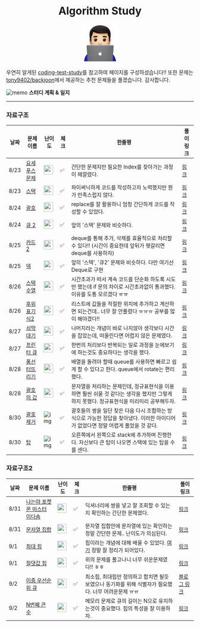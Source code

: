 

<div align="center">
    <h1>
        Algorithm Study
    </h1>
    <img src='logo.png'/ width='20%'>
</div>



우연히 알게된 [coding-test-study](https://github.com/boostcamp-ai-tech-4/coding-test-study)를 참고하여 페이지를 구성하셨습니다!! 또한 문제는 [tony9402/backjoon](https://github.com/tony9402/baekjoon)에서 제공하는 추천 문제들을 풀겠습니다. 감사합니다.



 ![memo](https://github.githubassets.com/images/icons/emoji/unicode/1f4dd.png) **스터디 계획 & 일지**

---

### **자료구조**

| 날짜 | 문제 이름                                             | 난이도                                                       | 체크 | 한줄평                                                       | 풀이링크                                   |
| ---- | ----------------------------------------------------- | ------------------------------------------------------------ | ---- | ------------------------------------------------------------ | ------------------------------------------ |
| 8/23 | [요세푸스 문제](https://www.acmicpc.net/problem/1158) | <img height="25px" width="25px" src="https://static.solved.ac/tier_small/6.svg"/> | ✅    | 간단한 문제지만 필요한 Index를 찾아가는 과정이 헤깔렸다.     | [링크](DataStructure/1158_요세푸스문제.py) |
| 8/23 | [스택](https://www.acmicpc.net/problem/10828)         | <img height="25px" width="25px" src="https://static.solved.ac/tier_small/7.svg"/> | ✅    | 파이써닉하게 코드를 작성하고자 노력했지만 뭔가 만족스럽지 않다. | [링크](DataStructure/10828_스택.py)        |
| 8/24 | [괄호](https://www.acmicpc.net/problem/9012)          | <img height="25px" width="25px" src="https://static.solved.ac/tier_small/7.svg"/> | ✅    | replace를 잘 활용하니 엄청 간단하게 코드를 작성할 수 있었다. | [링크](DataStructure/9012_괄호.py)         |
| 8/24 | [큐 2](https://www.acmicpc.net/problem/18258)         | <img height="25px" width="25px" src="https://static.solved.ac/tier_small/7.svg"/> | ✅    | 앞의 '스택' 문제와 비슷하다.                                 | [링크](DataStructure/18258_큐2.py)         |
| 8/25 | [카드 2](https://www.acmicpc.net/problem/2164)        | <img height="25px" width="25px" src="https://static.solved.ac/tier_small/7.svg"/> | ✅    | deque를 통해 추가, 삭제를 효율적으로 처리할 수 있다!! (시간이 중요한데 앞뒤가 헷갈리면 deque를 사용하자) | [링크](DataStructure/2164_카드2.py)        |
| 8/25 | [덱](https://www.acmicpc.net/problem/10866)           | <img height="25px" width="25px" src="https://static.solved.ac/tier_small/7.svg"/> | ✅    | 앞의 '스택', '큐2' 문제와 비슷하다. 다만 여기선 Deque로 구현 | [링크](DataStructure/10866_덱.py)          |
| 8/26 | [스택 수열](https://www.acmicpc.net/problem/1874)     | <img height="25px" width="25px" src="https://static.solved.ac/tier_small/8.svg"/> | ✅    | 시간초과가 떠서 계속 코드를 단순화 하도록 시도만 했는데 if 문의 차이로 시간초과없이 통과했다. 이유를 도통 모르겠다 ㅠㅠ | [링크](DataStructure/1874_스택수열.py)     |
| 8/26 | [후위 표기식2](https://www.acmicpc.net/problem/1935)  | <img height="25px" width="25px" src="https://static.solved.ac/tier_small/8.svg"/> | ✅    | 리스트에 값들을 적절한 위치에 추가하고 계산하면 되는건데.. 너무 잘 안풀렸다 ㅠㅠㅠ 공부를 많이 해야겠다!! | [링크](DataStructure/1935_후위표기식2.py)  |
| 8/27 | [쇠막대기](https://www.acmicpc.net/problem/10799)     | <img height="25px" width="25px" src="https://static.solved.ac/tier_small/8.svg"/> | ✅    | 나머지라는 개념이 바로 나지않아 생각보다 시간을 잡았는데, 떠올린다면 어렵지 않은 문제였다. | [링크](DataStructure/10799_쇠막대기.py)    |
| 8/27 | [프린터 큐](https://www.acmicpc.net/problem/1966)     | <img height="25px" width="25px" src="https://static.solved.ac/tier_small/8.svg"/> | ✅    | 한번의 처리보다 반복되는 일로 과정을 눈에보기에 하는것도 중요하다는 생각을 했다. | [링크](DataStructure/1966_프린터큐.py)     |
| 8/28 | [풍선 터뜨리기](https://www.acmicpc.net/problem/2346) | <img height="25px" width="25px" src="https://static.solved.ac/tier_small/8.svg"/> | ✅    | 배열을 돌려야 할때 queue를 사용하면 빠르고 쉽게 할 수 있다고 한다. queue에서 rotate는 편리했다. | [링크](DataStructure/2346_풍선터뜨리기.py) |
| 8/28 | [괄호의 값](https://www.acmicpc.net/problem/2504)     | <img height="25px" width="25px" src="https://static.solved.ac/tier_small/9.svg"/> | ✅    | 문자열을 처리하는 문제인데, 정규표현식을 이용하면 훨씬 쉬울 것 같다는 생각을 했지만 그렇게 하지 못했다. 정규표현식을 미리미리 공부해두자. | [링크](DataStructure/2504_괄호의값.py)     |
| 8/30 | [괄호 제거](https://www.acmicpc.net/problem/2800)     | ![img](https://d2gd6pc034wcta.cloudfront.net/tier/11.svg)    | ✅    | 괄호들의 쌍을 일단 찾은 다음 다시 조합하는 방식으로 가능한 정답을 찾아냈다. 이러한 아이디어가 없었다면 정말 어렵게 풀었을 것 같다. | [링크](DataStructure/2800_괄호제거.py)     |
| 8/30 | [탑](https://www.acmicpc.net/problem/2493)            | ![img](https://d2gd6pc034wcta.cloudfront.net/tier/11.svg)    | ✅    | 오른쪽에서 왼쪽으로 stack에 추가하며 진행한다. 자신보다 큰 탑이 나오면 스택에 있는 탑을 수를 센다. | [링크](DataStructure/2493_탑.py)           |

### **자료구조2**

| 날짜 | 문제 이름                                                    | 난이도                                                       | 체크 | 한줄평                                                       | 풀이링크                                                     |
| ---- | ------------------------------------------------------------ | ------------------------------------------------------------ | ---- | ------------------------------------------------------------ | ------------------------------------------------------------ |
| 8/31 | [나는야 포켓몬 마스터 이다솜](https://www.acmicpc.net/problem/1620) | <img height="25px" width="25px" src="https://static.solved.ac/tier_small/7.svg"/> | ✅    | 딕셔너리에 쌍을 넣고 잘 조회할 수 있는지 확인하는 간단한 문제였다. | [링크](DataStructure2/1620_나는야포켓몬마스터이다솜.py)      |
| 8/31 | [문자열 집합](https://www.acmicpc.net/problem/14425)         | <img height="25px" width="25px" src="https://static.solved.ac/tier_small/8.svg"/> | ✅    | 문자열 집합안에 문자열에 있는 확인하는 정말 간단한 문제.. 난이도가 의심된다. | [링크](DataStructure2/14425_문자열집합.py)                   |
| 9/1  | [최대 힙](https://www.acmicpc.net/problem/11279)             | <img height="25px" width="25px" src="https://static.solved.ac/tier_small/9.svg"/> | ✅    | 힙이라는 개념에 대해 배울 수 있었다.  [여기](https://www.daleseo.com/python-heapq/) 정말 잘 정리가 되어있다. | [링크](DataStructure2/11279_최대힙.py)                       |
| 9/1  | [절댓값 힙](https://www.acmicpc.net/problem/11286)           | <img height="25px" width="25px" src="https://static.solved.ac/tier_small/10.svg"/> | ✅    | 위의 문제를 풀고나니 너무 쉬운문제였다!! ㅎㅎ                | [링크](DataStructure2/11286_절대값힙.py)                     |
| 9/2  | [이중 우선순위 큐](https://www.acmicpc.net/problem/7662)     | <img height="25px" width="25px" src="https://static.solved.ac/tier_small/11.svg"/> | ✅    | 최소힙, 최대힙만 정의하고 합치면 될듯 보였으나 동기화를 위해 식별자가 필요했다. 너무 어려운문제 ㅠㅠ | [블로그 링크](https://neomindstd.github.io/%EB%AC%B8%EC%A0%9C%ED%92%80%EC%9D%B4/boj7662/) |
| 9/2  | [N번째 큰 수](https://www.acmicpc.net/problem/2075)          | <img height="25px" width="25px" src="https://static.solved.ac/tier_small/11.svg"/> | ✅    | 메모리 문제로 큐의 길이는 N으로 유지하는것이 중요했다. 힙의 특성을 잘 이용하자. | [링크](DataStructure2/2075_N번째큰수.py)                     |

